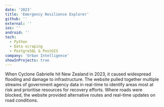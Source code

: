 ```yaml
---
date: '2023'
title: 'Emergency Resilience Explorer'
github: ''
external: ''
ios: ''
android: ''
tech:
  - Python
  - Data scraping
  - PostgreSQL & PostGIS
company: 'Urban Intelligence'
showInProjects: true
---
```


When Cyclone Gabrielle hit New Zealand in 2023, it caused widespread flooding and damage to infrastructure. The website pulled together multiple streams of government agency data in real-time to identify areas most at risk and prioritise resources for recovery efforts. Where roads were blocked, the website provided alternative routes and real-time updates on road conditions.
